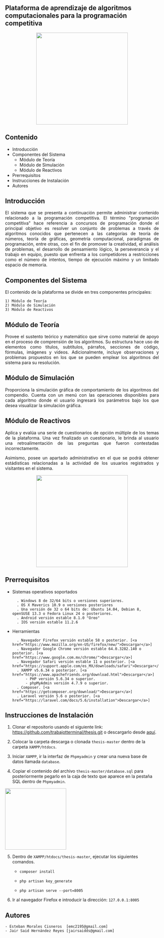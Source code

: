 ## Plataforma de aprendizaje de algoritmos computacionales para la programación competitiva
<p align="center"><img src="https://image.ibb.co/d6bJ4x/Screen_Shot_2018_04_07_at_6_58_21_PM.png" style="width:300px;height:300px;"></p>

## Contenido
- Introducción
- Componentes del Sistema
	- Módulo de Teoría
	- Módulo de Simulación
	- Módulo de Reactivos
- Prerrequisitos
- Instrucciones de Instalación
- Autores

## Introducción
<p align="justify">El sistema que se presenta a continuación permite administrar contenido relacionado a la programación competitiva. 
El término "programación competitiva" hace referencia a concursos de programación donde el principal objetivo es resolver un conjunto de problemas a través de algoritmos conocidos que pertenecen a las categorías de teoría de números, teoría de gráficas, geometría computacional, paradigmas de programación, entre otras, con el fin de promover la creatividad, el análisis de problemas, el desarrollo de pensamiento lógico, la perseverancia y el trabajo en equipo, puesto que enfrenta a los competidores a restricciones como el número de intentos, tiempo de ejecución máximo y un limitado espacio de memoria.</p>

## Componentes del Sistema
<p align="justify"> 
El contenido de la plataforma se divide en tres componentes principales:
   
    1) Módulo de Teoría
    2) Módulo de Simulación
    3) Módulo de Reactivos
</p>

## Módulo de Teoría
<p align="justify">Provee el sustento teórico y matemático que sirve como material de apoyo en el proceso de comprensión de los algoritmos. Su estructura hace uso de elementos como títulos, subtítulos, párrafos, secciones de código, fórmulas, imágenes y videos. Adicionalmente, incluye observaciones y problemas propuestos en los que se pueden emplear los algoritmos del sistema para su resolución.</p>


## Módulo de Simulación
<p align="justify">Proporciona la simulación gráfica de comportamiento de los algoritmos del compendio. Cuenta con un menú con las operaciones disponibles para cada algoritmo donde el usuario ingresará los parámetros bajo los que desea visualizar la simulación gráfica.</p>


## Módulo de Reactivos
<p align="justify">Aplica y evalúa una serie de cuestionarios de opción múltiple de los temas de la plataforma. Una vez finalizado un cuestionario, le brinda al usuario una retroalimentación de las preguntas que fueron contestadas incorrectamente.</p>

<p align="justify">Asimismo, posee un apartado administrativo en el que se podrá obtener estádisticas relacionadas a la actividad de los usuarios registrados y visitantes en el sistema.</p>        
<p align="center"><img src="https://image.ibb.co/d6bJ4x/Screen_Shot_2018_04_07_at_6_58_21_PM.png" style="width:300px;height:300px;"></p>

## Prerrequisitos

- Sistemas operativos soportados 

        . Windows 8 de 32/64 bits o versiones superiores. 
        . OS X Maverics 10.9 o versiones posteriores
        . Una versión de 32 o 64 bits de: Ubuntu 14.04, Debian 8, openSUSE 13.3 o Fedora Linux 24 o posteriores.
        . Android versión estable 8.1.0 "Oreo"
        . IOS versión estable 11.2.6

- Herramientas

        . Navegador Firefox versión estable 58 o posterior. [<a href="https://www.mozilla.org/en-US/firefox/new/">Descargar</a>]
        . Navegador Google Chrome versión estable 64.0.3282.140 o posterior. [<a href="https://www.google.com.mx/chrome/">Descargar</a>]
        . Navegador Safari versión estable 11 o posterior. [<a href="https://support.apple.com/es_MX/downloads/safari">Descargar</a>]
        . XAMPP v5.6.34 o posterior. [<a href="https://www.apachefriends.org/download.html">Descargar</a>]
            - PHP versión 5.6.34 o superior.
            - phpMyAdmin versión 4.7.9 o superior.
        . Composer. [<a href="https://getcomposer.org/download/">Descargar</a>]
        . Laravel versión 5.6 o posterior. [<a href="https://laravel.com/docs/5.6/installation">Descargar</a>]

## Instrucciones de Instalación

1) Clonar el repositorio usando el siguiente link: https://github.com/trabajotterminal/thesis.git o descargarlo desde <a href="https://github.com/trabajotterminal/thesis/archive/master.zip">aquí</a>.

2) Colocar la carpeta descarga o clonada `thesis-master` dentro de la carpeta `XAMPP/htdocs`.

3) Iniciar `XAMPP`, ir la interfaz de `Phpmyadmin` y crear una nueva base de datos llamada `database`.

4) Copiar el contenido del archivo `thesis-master/database.sql` para posteriormente pegarlo en la caja de texto que aparece en la pestaña SQL dentro de `Phpmyadmin`.
<img src="https://i.imgur.com/lRkZ7hz.png" style="width:200px;height:200px;" />

5) Dentro de `XAMPP/htdocs/thesis-master`, ejecutar los siguientes comandos.
    
    - `composer install`
    
    - `php artisan key_generate`
    
    - `php artisan serve --port=8005`
 
 6) Ir al navegador Firefox e introducir la dirección: `127.0.0.1:8005`  
    

## Autores

    - Esteban Morales Cisneros  [emc2195@gmail.com]
    - Jair Said Hernández Reyes [jairsaidds@gmail.com]

